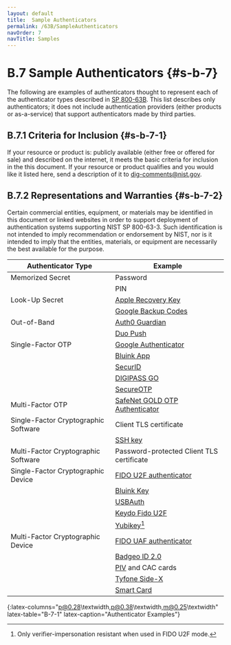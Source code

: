 ```yaml
---
layout: default
title:  Sample Authenticators
permalink: /63B/SampleAuthenticators
navOrder: 7 
navTitle: Samples  
---
```


# B.7 Sample Authenticators {#s-b-7}

The following are examples of authenticators thought to represent each of the authenticator types described in [SP 800-63B](https://doi.org/10.6028/NIST.SP.800-63b). This list describes only authenticators; it does not include authentication providers (either products or as-a-service) that support authenticators made by third parties.

## B.7.1 Criteria for Inclusion {#s-b-7-1}

If your resource or product is: publicly available (either free or offered for sale) and described on the internet, it meets the basic criteria for inclusion in the this document. If your resource or product qualifies and you would like it listed here, send a description of it to <dig-comments@nist.gov>.

## B.7.2 Representations and Warranties {#s-b-7-2}

Certain commercial entities, equipment, or materials may be identified in this document or linked websites in order to support deployment of authentication systems supporting NIST SP 800-63-3. Such identification is not intended to imply recommendation or endorsement by NIST, nor is it intended to imply that the entities, materials, or equipment are necessarily the best available for the purpose.

| Authenticator Type | Example |
|--------------------|---------|
| Memorized Secret | Password |
| | PIN |
| Look-Up Secret | [Apple Recovery Key](https://support.apple.com/en-us/HT208072) |
| | [Google Backup Codes](https://support.google.com/accounts/answer/1187538?hl=en) |
| Out-of-Band | [Auth0 Guardian](https://auth0.com/docs/multifactor-authentication/guardian/user-guide) |
| | [Duo Push](https://duo.com/product/trusted-users/two-factor-authentication/authentication-methods/duo-push)
| Single-Factor OTP | [Google Authenticator](https://support.google.com/accounts/answer/1066447?visit_id=1-636451702615247824-1299740415&hl=en&rd=1) |
| | [Bluink App](htttps://bluink.ca/key) |
| | [SecurID](https://www.rsa.com/en-us/products/rsa-securid-suite/rsa-securid-access/securid-hardware-tokens.html) |
| | [DIGIPASS GO](https://www.vasco.com/products/two-factor-authenticators/hardware/one-button/index.html) |
| | [SecureOTP](https://www.securemetric.com/two-factor-authentication-solution/) |
| Multi-Factor OTP | [SafeNet GOLD OTP Authenticator](https://safenet.gemalto.com/multi-factor-authentication/authenticators/one-time-password-otp/gold-challenge-response-token/) |
| Single-Factor Cryptographic Software | Client TLS certificate |
| | [SSH key](https://www.ssh.com/key/) |
| Multi-Factor Cryptographic Software | Password-protected Client TLS certificate |
| Single-Factor Cryptographic Device | [FIDO U2F authenticator](https://fidoalliance.org/approach-vision/) |
| | [Bluink Key](htttps://bluink.ca/key) |
| | [USBAuth](http://usbauth.com) |
| | [Keydo Fido U2F](https://www.neowave.fr/US/keydo_fido_u2f.html) |
| | [Yubikey](https://www.yubico.com/)[^u2f] |
| Multi-Factor Cryptographic Device | [FIDO UAF authenticator](https://fidoalliance.org/approach-vision/) |
| | [Badgeo ID 2.0](https://neowave.fr/US/badgeo_ID_2.html)|
| | [PIV](https://doi.org/10.6028/NIST.FIPS.201-2) and CAC cards |
| | [Tyfone Side-X](https://tyfone.com/products/side-x-digital-endpoint-security/) |
| | [Smart Card](http://www.smartcardalliance.org/smart-cards-intro-standards/#isoiec-standards) |
{:latex-columns="p@0.28\textwidth,p@0.38\textwidth,m@0.25\textwidth" latex-table="B-7-1" latex-caption="Authenticator Examples"}

[^u2f]: Only verifier-impersonation resistant when used in FIDO U2F mode.